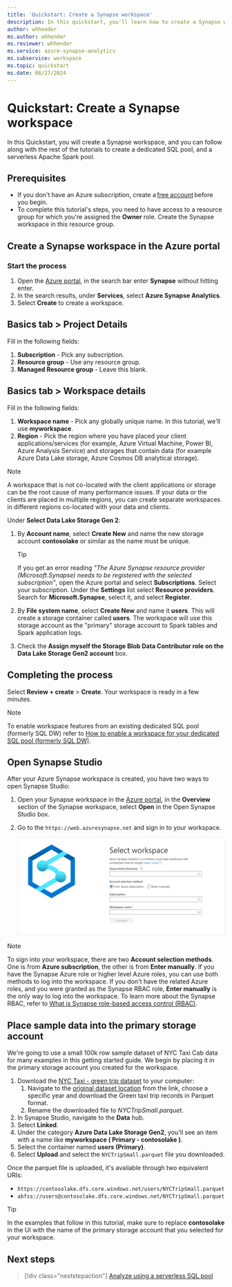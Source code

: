 ```yaml
---
title: 'Quickstart: Create a Synapse workspace' 
description: In this quickstart, you'll learn how to create a Synapse workspace, a dedicated SQL pool, and a serverless Apache Spark pool.
author: whhender
ms.author: whhender
ms.reviewer: whhender
ms.service: azure-synapse-analytics
ms.subservice: workspace
ms.topic: quickstart
ms.date: 08/27/2024
---
```


# Quickstart: Create a Synapse workspace

In this Quickstart, you will create a Synapse workspace, and you can follow along with the rest of the tutorials to create a dedicated SQL pool, and a serverless Apache Spark pool.

## Prerequisites

- If you don't have an Azure subscription, create a [free account](https://azure.microsoft.com/free/) before you begin.
- To complete this tutorial's steps, you need to have access to a resource group for which you're assigned the **Owner** role. Create the Synapse workspace in this resource group.

## Create a Synapse workspace in the Azure portal

### Start the process

1. Open the [Azure portal](https://portal.azure.com), in the search bar enter **Synapse** without hitting enter.
1. In the search results, under **Services**, select **Azure Synapse Analytics**.
1. Select **Create** to create a workspace.

## Basics tab > Project Details

Fill in the following fields:

1. **Subscription** - Pick any subscription.
1. **Resource group** - Use any resource group.
1. **Managed Resource group** - Leave this blank.

## Basics tab > Workspace details

Fill in the following fields:

1. **Workspace name** - Pick any globally unique name. In this tutorial, we'll use **myworkspace**.
1. **Region** - Pick the region where you have placed your client applications/services (for example, Azure Virtual Machine, Power BI, Azure Analysis Service) and storages that contain data (for example Azure Data Lake storage, Azure Cosmos DB analytical storage).

> [!NOTE]
> A workspace that is not co-located with the client applications or storage can be the root cause of many performance issues. If your data or the clients are placed in multiple regions, you can create separate workspaces in different regions co-located with your data and clients.

Under **Select Data Lake Storage Gen 2**:

1. By **Account name**, select **Create New** and name the new storage account **contosolake** or similar as the name must be unique.

    >[!TIP]
    >If you get an error reading *"The Azure Synapse resource provider (Microsoft.Synapse) needs to be registered with the selected subscription"*, open the Azure portal and select **Subscriptions**. Select your subscription. Under the **Settings** list select **Resource providers**. Search for **Microsoft.Synapse**, select it, and select **Register**.

1. By **File system name**, select **Create New** and name it **users**. This will create a storage container called **users**. The workspace will use this storage account as the "primary" storage account to Spark tables and Spark application logs.
1. Check the **Assign myself the Storage Blob Data Contributor role on the Data Lake Storage Gen2 account** box. 

## Completing the process

Select **Review + create** > **Create**. Your workspace is ready in a few minutes.

> [!NOTE]
> To enable workspace features from an existing dedicated SQL pool (formerly SQL DW) refer to [How to enable a workspace for your dedicated SQL pool (formerly SQL DW)](./sql-data-warehouse/workspace-connected-create.md).

## Open Synapse Studio

After your Azure Synapse workspace is created, you have two ways to open Synapse Studio:

1. Open your Synapse workspace in the [Azure portal](https://portal.azure.com), in the **Overview** section of the Synapse workspace, select **Open** in the Open Synapse Studio box.
1. Go to the `https://web.azuresynapse.net` and sign in to your workspace.

    ![Log in to workspace](./security/media/common/login-workspace.png)

> [!NOTE]
> To sign into your workspace, there are two **Account selection methods**. One is from **Azure subscription**, the other is from **Enter manually**. If you have the Synapse Azure role or higher level Azure roles, you can use both methods to log into the workspace. If you don't have the related Azure roles, and you were granted as the Synapse RBAC role, **Enter manually** is the only way to log into the workspace. To learn more about the Synapse RBAC, refer to [What is Synapse role-based access control (RBAC)](./security/synapse-workspace-synapse-rbac.md).

## Place sample data into the primary storage account

We're going to use a small 100k row sample dataset of NYC Taxi Cab data for many examples in this getting started guide. We begin by placing it in the primary storage account you created for the workspace.

1. Download the [NYC Taxi - green trip dataset](/azure/open-datasets/dataset-taxi-green?tabs=azureml-opendatasets#additional-information) to your computer: 
    1. Navigate to the [original dataset location](https://www.nyc.gov/site/tlc/about/tlc-trip-record-data.page) from the link, choose a specific year and download the Green taxi trip records in Parquet format.
    1. Rename the downloaded file to *NYCTripSmall.parquet*.
1. In Synapse Studio, navigate to the **Data** hub.
1. Select **Linked**.
1. Under the category **Azure Data Lake Storage Gen2**, you'll see an item with a name like **myworkspace ( Primary - contosolake )**.
1. Select the container named **users (Primary)**.
1. Select **Upload** and select the `NYCTripSmall.parquet` file you downloaded.

Once the parquet file is uploaded, it's available through two equivalent URIs:
* `https://contosolake.dfs.core.windows.net/users/NYCTripSmall.parquet` 
* `abfss://users@contosolake.dfs.core.windows.net/NYCTripSmall.parquet`

>[!TIP]
>In the examples that follow in this tutorial, make sure to replace **contosolake** in the UI with the name of the primary storage account that you selected for your workspace.

## Next steps

> [!div class="nextstepaction"]
> [Analyze using a serverless SQL pool](get-started-analyze-sql-on-demand.md)
